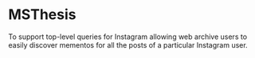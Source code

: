 # MSThesis
To support top-level queries for Instagram allowing web archive users to easily discover mementos for all the posts of a particular Instagram user.
